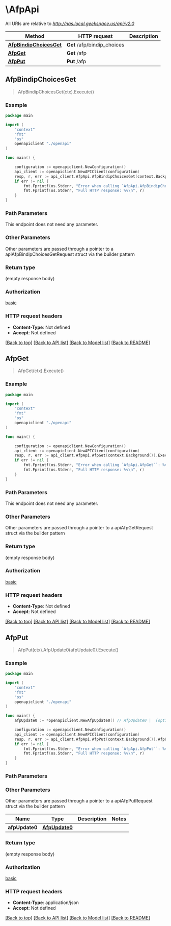 # \AfpApi

All URIs are relative to *http://nas.local.geekspace.us/api/v2.0*

Method | HTTP request | Description
------------- | ------------- | -------------
[**AfpBindipChoicesGet**](AfpApi.md#AfpBindipChoicesGet) | **Get** /afp/bindip_choices | 
[**AfpGet**](AfpApi.md#AfpGet) | **Get** /afp | 
[**AfpPut**](AfpApi.md#AfpPut) | **Put** /afp | 



## AfpBindipChoicesGet

> AfpBindipChoicesGet(ctx).Execute()





### Example

```go
package main

import (
    "context"
    "fmt"
    "os"
    openapiclient "./openapi"
)

func main() {

    configuration := openapiclient.NewConfiguration()
    api_client := openapiclient.NewAPIClient(configuration)
    resp, r, err := api_client.AfpApi.AfpBindipChoicesGet(context.Background()).Execute()
    if err != nil {
        fmt.Fprintf(os.Stderr, "Error when calling `AfpApi.AfpBindipChoicesGet``: %v\n", err)
        fmt.Fprintf(os.Stderr, "Full HTTP response: %v\n", r)
    }
}
```

### Path Parameters

This endpoint does not need any parameter.

### Other Parameters

Other parameters are passed through a pointer to a apiAfpBindipChoicesGetRequest struct via the builder pattern


### Return type

 (empty response body)

### Authorization

[basic](../README.md#basic)

### HTTP request headers

- **Content-Type**: Not defined
- **Accept**: Not defined

[[Back to top]](#) [[Back to API list]](../README.md#documentation-for-api-endpoints)
[[Back to Model list]](../README.md#documentation-for-models)
[[Back to README]](../README.md)


## AfpGet

> AfpGet(ctx).Execute()



### Example

```go
package main

import (
    "context"
    "fmt"
    "os"
    openapiclient "./openapi"
)

func main() {

    configuration := openapiclient.NewConfiguration()
    api_client := openapiclient.NewAPIClient(configuration)
    resp, r, err := api_client.AfpApi.AfpGet(context.Background()).Execute()
    if err != nil {
        fmt.Fprintf(os.Stderr, "Error when calling `AfpApi.AfpGet``: %v\n", err)
        fmt.Fprintf(os.Stderr, "Full HTTP response: %v\n", r)
    }
}
```

### Path Parameters

This endpoint does not need any parameter.

### Other Parameters

Other parameters are passed through a pointer to a apiAfpGetRequest struct via the builder pattern


### Return type

 (empty response body)

### Authorization

[basic](../README.md#basic)

### HTTP request headers

- **Content-Type**: Not defined
- **Accept**: Not defined

[[Back to top]](#) [[Back to API list]](../README.md#documentation-for-api-endpoints)
[[Back to Model list]](../README.md#documentation-for-models)
[[Back to README]](../README.md)


## AfpPut

> AfpPut(ctx).AfpUpdate0(afpUpdate0).Execute()





### Example

```go
package main

import (
    "context"
    "fmt"
    "os"
    openapiclient "./openapi"
)

func main() {
    afpUpdate0 := *openapiclient.NewAfpUpdate0() // AfpUpdate0 |  (optional)

    configuration := openapiclient.NewConfiguration()
    api_client := openapiclient.NewAPIClient(configuration)
    resp, r, err := api_client.AfpApi.AfpPut(context.Background()).AfpUpdate0(afpUpdate0).Execute()
    if err != nil {
        fmt.Fprintf(os.Stderr, "Error when calling `AfpApi.AfpPut``: %v\n", err)
        fmt.Fprintf(os.Stderr, "Full HTTP response: %v\n", r)
    }
}
```

### Path Parameters



### Other Parameters

Other parameters are passed through a pointer to a apiAfpPutRequest struct via the builder pattern


Name | Type | Description  | Notes
------------- | ------------- | ------------- | -------------
 **afpUpdate0** | [**AfpUpdate0**](AfpUpdate0.md) |  | 

### Return type

 (empty response body)

### Authorization

[basic](../README.md#basic)

### HTTP request headers

- **Content-Type**: application/json
- **Accept**: Not defined

[[Back to top]](#) [[Back to API list]](../README.md#documentation-for-api-endpoints)
[[Back to Model list]](../README.md#documentation-for-models)
[[Back to README]](../README.md)

